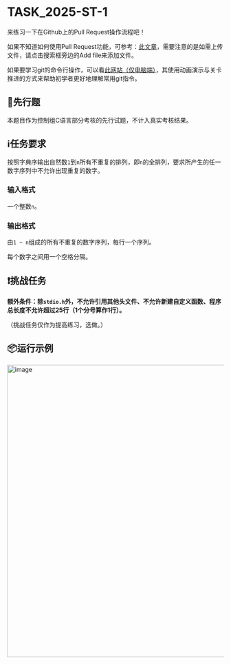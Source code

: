 # TASK_2025-ST-1

来练习一下在Github上的Pull Request操作流程吧！

如果不知道如何使用Pull Request功能，可参考：[此文章](https://maa.plus/docs/zh-cn/develop/pr-tutorial.html)，需要注意的是如需上传文件，请点击搜索框旁边的Add file来添加文件。

如果要学习git的命令行操作，可以看[此网站（仅电脑端）](https://help.gitee.com/learn-Git-Branching/?locale=zh_CN)，其使用动画演示与关卡推进的方式来帮助初学者更好地理解常用git指令。

## 🔰先行题
本题目作为控制组C语言部分考核的先行试题，不计入真实考核结果。

## ℹ️任务要求
按照字典序输出自然数`1`到`n`所有不重复的排列，即`n`的全排列，要求所产生的任一数字序列中不允许出现重复的数字。

### 输入格式

一个整数`n`。

### 输出格式

由`1 ~ n`组成的所有不重复的数字序列，每行一个序列。

每个数字之间用一个空格分隔。

## ❗挑战任务
**额外条件：除`stdio.h`外，不允许引用其他头文件、不允许新建自定义函数、程序总长度不允许超过25行（1个分号算作1行）。**

（挑战任务仅作为提高练习，选做。）

## 📦运行示例
<img width="1048" height="679" alt="image" src="https://github.com/user-attachments/assets/c34fe6e0-f010-485e-b339-f275e9420dd7" />

